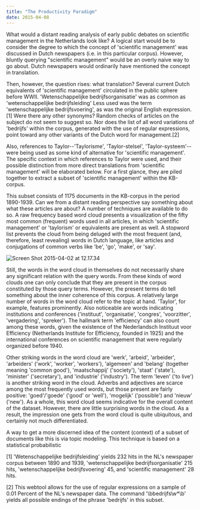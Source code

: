 ```yaml
---
title: "The Productivity Paradigm"
date: 2015-04-08
---
```


What would a distant reading analysis of early public debates on scientific management in the Netherlands look like? A logical start would be to consider the degree to which the concept of 'scientific management' was discussed in Dutch newspapers (i.e. in this particular corpus). However, bluntly querying "scientific management" would be an overly naive way to go about. Dutch newspapers would ordinarily have mentioned the concept in translation.

Then, however, the question rises: what translation? Several current Dutch equivalents of 'scientific management' circulated in the public sphere before WWII. 'Wetenschappelijke bedrijfsorganisatie' was as common as 'wetenschappelijke bedrijfsleiding' Less used was the term 'wetenschappelijke bedrijfsvoering', as was the original English expression.\[1\] Were there any other synonyms? Random checks of articles on the subject do not seem to suggest so. Nor does the list of all word variations of 'bedrijfs' within the corpus, generated with the use of regular expressions, point toward any other variants of the Dutch word for management.\[2\]

Also, references to Taylor--'Taylorisme', 'Taylor-stelsel', 'Taylor-systeem'--were being used as some kind of alternative for 'scientific management'. The specific context in which references to Taylor were used, and their possible distinction from more direct translations from 'scientific management' will be elaborated below. For a first glance, they are piled together to extract a subset of 'scientific management' within the KB-corpus.

This subset consists of 1175 documents in the KB-corpus in the period 1890-1939. Can we from a distant reading perspective say something about what these articles are about? A number of techniques are available to do so. A raw frequency based word cloud presents a visualization of the fifty most common (frequent) words used in all articles, in which 'scientific management' or 'taylorism' or equivalents are present as well. A stopword list prevents the cloud from being deluged with the most frequent (and, therefore, least revealing) words in Dutch language, like articles and conjugations of common verbs like 'be', 'go', 'make', or 'say'.

![Screen Shot 2015-04-02 at 12.17.34](https://pimhuijnen.com/wp-content/uploads/2015/04/screen-shot-2015-04-02-at-12-17-34.png)

Still, the words in the word cloud in themselves do not necessarily share any significant relation with the query words. From these kinds of word clouds one can only conclude that they are present in the corpus constituted by those query terms. However, the present terms do tell something about the inner coherence of this corpus. A relatively large number of words in the word cloud refer to the topic at hand. 'Taylor', for example, features prominently. Also noticeable are words indicating institutions and conferences ('instituut', 'organisatie', 'congres', 'voorzitter', 'vergadering', 'spreker'). The hallmark term 'efficiency' can also count among these words, given the existence of the Nederlandsch Instituut voor Efficiency (Netherlands Institute for Efficiency, founded in 1925) and the international conferences on scientific management that were regularly organized before 1940.

Other striking words in the word cloud are 'werk', 'arbeid', 'arbeider', 'arbeiders' ('work', 'worker', 'workers'), 'algemeen' and 'belang' (together meaning 'common good'), 'maatschappij' ('society'), 'staat' ('state'), 'minister' ('secretary'), and 'industrie' ('industry'). The term 'leven' ('to live') is another striking word in the cloud. Adverbs and adjectives are scarce among the most frequently used words, but those present are fairly positive: 'goed'/'goede' ('good' or 'well'), 'mogelijk' ('possible') and 'nieuw' ('new'). As a whole, this word cloud seems indicative for the overall content of the dataset. However, there are little surprising words in the cloud. As a result, the impression one gets from the word cloud is quite ubiquitous, and certainly not much differentiated.

A way to get a more discerned idea of the content (context) of a subset of documents like this is via topic modeling. This technique is based on a statistical probabilistic

\[1\] 'Wetenschappelijke bedrijfsleiding' yields 232 hits in the NL's newspaper corpus between 1890 and 1939, 'wetenschappelijke bedrijfsorganisatie' 215 hits, 'wetenschappelijke bedrijfsvoering' 45, and 'scientific management' 28 hits.

\[2\] This webtool allows for the use of regular expressions on a sample of 0.01 Percent of the NL's newspaper data. The command '\\bbedrijfs\\w\*\\b' yields all possible endings of the phrase 'bedrijfs' in this subset.
